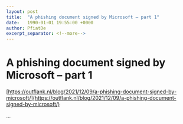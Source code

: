 ```yaml
---
layout: post
title:  "A phishing document signed by Microsoft – part 1"
date:   1990-01-01 19:55:00 +0000
author: PfiatDe
excerpt_separator: <!--more-->
---
```


# A phishing document signed by Microsoft – part 1

[https://outflank.nl/blog/2021/12/09/a-phishing-document-signed-by-microsoft/](https://outflank.nl/blog/2021/12/09/a-phishing-document-signed-by-microsoft/)

...
<!--more-->
